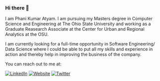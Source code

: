 ### Hi there 👋

I am Phani Kumar Atyam. I am pursuing my Masters degree in Computer Science and Engineering at The Ohio State University and working as a Graduate Reasearch Associate at the Center for Urban and Regional Analytics at the OSU.

I am currently looking for a full-time opportunity in Software Engineering/ Data Science where I could be able to put all my skills and experience in action and thereby help in improving the business of the company. 

You can reach out to me at:

[![LinkedIn](https://img.shields.io/badge/LinkedIn-phanikumaratyam-%230077B5?style=flat-square&logo=linkedin)](https://www.linkedin.com/in/phanikumaratyam) [![Website](https://img.shields.io/badge/website-phanikumaratyam.me-%23FF7139?style=flat-square&logo=firefox-browser)](http://www.phanikumaratyam.me) [![Twitter](https://img.shields.io/badge/Twitter-thephaniguy-%231DA1F2?style=flat-square&logo=twitter)](https://twitter.com/thephaniguy/)

<!-- 

<link rel="stylesheet" href="https://cdnjs.cloudflare.com/ajax/libs/font-awesome/4.7.0/css/font-awesome.min.css">


<h1>Contact details!</h1>

<h6>You can contact me anywhere!</h6>
<div class="media">
    <a href="mailto:atyam.1@osu.edu?cc=phanikumar.atyam@gmail.com,&subject=Regarding Full-time Opportunities At" target="_blank"><i class="fa fa-envelope"></i></a>
    <a href="https://www.linkedin.com/in/phani-kumar-atyam-56270a99/" target="_blank"><i class="fa fa-linkedin"></i></a>
    <a href="https://live-cura-d8.pantheonsite.io/people/atyam.1" target="_blank"><i class="fa icon-osuP"></i></a> 
    <a href="https://github.com/phanikumaratyam" target="_blank"><i class="fa fa-github"></i></a>  
    <a href="https://www.facebook.com/phanikumar.atyam" target="_blank"><i class="fa fa-facebook"></i></a> 
    <a href="https://twitter.com/thephaniguy" target="_blank"><i class="fa fa-twitter"></i></a>  
</div>

-->


<!--
**phanikumaratyam/phanikumaratyam** is a ✨ _special_ ✨ repository because its `README.md` (this file) appears on your GitHub profile.

Here are some ideas to get you started:

- 🔭 I’m currently working on ...
- 🌱 I’m currently learning ...
- 👯 I’m looking to collaborate on ...
- 🤔 I’m looking for help with ...
- 💬 Ask me about ...
- 📫 How to reach me: ...
- 😄 Pronouns: ...
- ⚡ Fun fact: ...
-->
